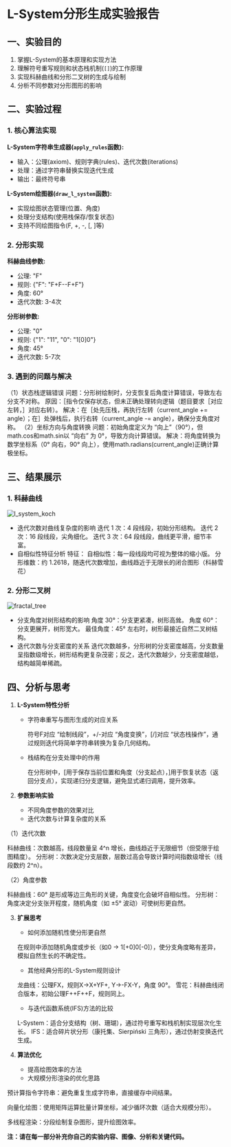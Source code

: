 # L-System分形生成实验报告

## 一、实验目的

1. 掌握L-System的基本原理和实现方法
2. 理解符号重写规则和状态栈机制(`[]`)的工作原理
3. 实现科赫曲线和分形二叉树的生成与绘制
4. 分析不同参数对分形图形的影响

## 二、实验过程

### 1. 核心算法实现

**L-System字符串生成器(`apply_rules`函数):**
- 输入：公理(axiom)、规则字典(rules)、迭代次数(iterations)
- 处理：通过字符串替换实现迭代生成
- 输出：最终符号串

**L-System绘图器(`draw_l_system`函数):**
- 实现绘图状态管理(位置、角度)
- 处理分支结构(使用栈保存/恢复状态)
- 支持不同绘图指令(F, +, -, [, ]等)

### 2. 分形实现

**科赫曲线参数:**
- 公理: "F"
- 规则: {"F": "F+F--F+F"}
- 角度: 60°
- 迭代次数: 3-4次

**分形树参数:**
- 公理: "0" 
- 规则: {"1": "11", "0": "1[0]0"}
- 角度: 45°
- 迭代次数: 5-7次

### 3. 遇到的问题与解决

（1）状态栈逻辑错误
问题：分形树绘制时，分支恢复后角度计算错误，导致左右分支不对称。
原因：［指令仅保存状态，但未正确处理转向逻辑（题目要求［对应左转，］对应右转）。
解决：在［处先压栈，再执行左转（current_angle += angle）；在］处弹栈后，执行右转（current_angle -= angle），确保分支角度对称。
（2）坐标方向与角度转换
问题：初始角度定义为 “向上”（90°），但math.cos和math.sin以 “向右” 为 0°，导致方向计算错误。
解决：将角度转换为数学坐标系（0° 向右，90° 向上），使用math.radians(current_angle)正确计算极坐标。

## 三、结果展示

### 1. 科赫曲线
![l_system_koch](https://github.com/user-attachments/assets/54617bf9-e543-493f-9795-1dadb6bc0aec)
- 迭代次数对曲线复杂度的影响
迭代 1 次：4 段线段，初始分形结构。
迭代 2 次：16 段线段，尖角细化。
迭代 3 次：64 段线段，曲线更平滑，细节丰富。
- 自相似性特征分析
特征：
自相似性：每一段线段均可视为整体的缩小版。
分形维数：约 1.2618，随迭代次数增加，曲线趋近于无限长的闭合图形（科赫雪花）

### 2. 分形二叉树 
![fractal_tree](https://github.com/user-attachments/assets/a8c2ca31-baa5-4471-a25c-2528b7d4f6b8)
- 分支角度对树形结构的影响
角度 30°：分支更紧凑，树形高耸。
角度 60°：分支更展开，树形宽大。
最佳角度：45° 左右时，树形最接近自然二叉树结构。
- 迭代次数与分支密度的关系
迭代次数越多，分形树的分支密度越高，分支数量呈指数级增长，树形结构更复杂茂密；反之，迭代次数越少，分支密度越低，结构越简单稀疏。

## 四、分析与思考

1. **L-System特性分析**
   - 字符串重写与图形生成的对应关系
     
     符号F对应 “绘制线段”，+/-对应 “角度变换”，[/]对应 “状态栈操作”，通过规则迭代将简单字符串转换为复杂几何结构。
     
   - 栈结构在分支处理中的作用
     
     在分形树中，[用于保存当前位置和角度（分支起点），]用于恢复状态（返回分支点），实现递归分支逻辑，避免显式递归调用，提升效率。

2. **参数影响实验**
   - 不同角度参数的效果对比
   - 迭代次数与计算复杂度的关系

（1）迭代次数

科赫曲线：次数越高，线段数量呈 4^n 增长，曲线趋近于无限细节（但受限于绘图精度）。
分形树：次数决定分支层数，层数过高会导致计算时间指数级增长（线段数约 2^n）。

（2）角度参数

科赫曲线：60° 是形成等边三角形的关键，角度变化会破坏自相似性。
分形树：角度决定分支张开程度，随机角度（如 ±5° 波动）可使树形更自然。

3. **扩展思考**
   - 如何添加随机性使分形更自然
   
   在规则中添加随机角度或步长（如0 → 1[+0]0[-0]），使分支角度略有差异，模拟自然生长的不确定性。
   
   - 其他经典分形的L-System规则设计
   
   龙曲线：公理FX，规则X→X+YF+, Y→-FX-Y，角度 90°。
   雪花：科赫曲线闭合版本，初始公理F++F++F，规则同上。
   
   - 与迭代函数系统(IFS)方法的比较
   
   L-System：适合分支结构（树、珊瑚），通过符号重写和栈机制实现层次化生长。
   IFS：适合碎片状分形（康托集、Sierpiński 三角形），通过仿射变换迭代生成。

5. **算法优化**
   - 提高绘图效率的方法
   - 大规模分形渲染的优化思路

预计算指令字符串：避免重复生成字符串，直接缓存中间结果。

向量化绘图：使用矩阵运算批量计算坐标，减少循环次数（适合大规模分形）。

多线程渲染：分段绘制复杂图形，提升绘图效率。

**注：请在每一部分补充你自己的实验内容、图像、分析和关键代码。**

